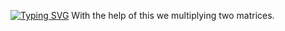 [![Typing SVG](https://readme-typing-svg.herokuapp.com?color=%23C720B6B7&lines=Matrix+calculator)](https://git.io/typing-svg)
With the help of this we multiplying two matrices.
